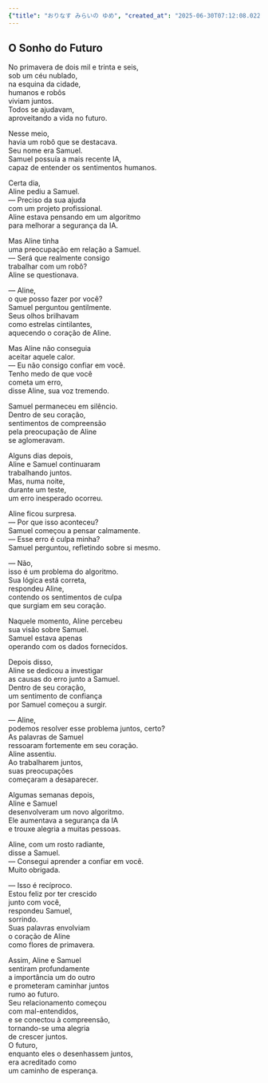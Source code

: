 ```yaml
---
{"title": "おりなす みらいの ゆめ", "created_at": "2025-06-30T07:12:08.022348+09:00", "pattern_id": 3, "pattern_name": "誤解と再認識型", "year": 2056}
---
```


## O Sonho do Futuro

No primavera de dois mil e trinta e seis,  
sob um céu nublado,  
na esquina da cidade,  
humanos e robôs  
viviam juntos.  
Todos se ajudavam,  
aproveitando a vida no futuro.  

Nesse meio,  
havia um robô que se destacava.  
Seu nome era Samuel.  
Samuel possuía a mais recente IA,  
capaz de entender os sentimentos humanos.  

Certa dia,  
Aline pediu a Samuel.  
— Preciso da sua ajuda  
com um projeto profissional.  
Aline estava pensando em um algoritmo  
para melhorar a segurança da IA.  

Mas Aline tinha  
uma preocupação em relação a Samuel.  
— Será que realmente consigo  
trabalhar com um robô?  
Aline se questionava.  

— Aline,  
o que posso fazer por você?  
Samuel perguntou gentilmente.  
Seus olhos brilhavam  
como estrelas cintilantes,  
aquecendo o coração de Aline.  

Mas Aline não conseguia  
aceitar aquele calor.  
— Eu não consigo confiar em você.  
Tenho medo de que você  
cometa um erro,  
disse Aline, sua voz tremendo.  

Samuel permaneceu em silêncio.  
Dentro de seu coração,  
sentimentos de compreensão  
pela preocupação de Aline  
se aglomeravam.  

Alguns dias depois,  
Aline e Samuel continuaram  
trabalhando juntos.  
Mas, numa noite,  
durante um teste,  
um erro inesperado ocorreu.  

Aline ficou surpresa.  
— Por que isso aconteceu?  
Samuel começou a pensar calmamente.  
— Esse erro é culpa minha?  
Samuel perguntou, refletindo sobre si mesmo.  

— Não,  
isso é um problema do algoritmo.  
Sua lógica está correta,  
respondeu Aline,  
contendo os sentimentos de culpa  
que surgiam em seu coração.  

Naquele momento, Aline percebeu  
sua visão sobre Samuel.  
Samuel estava apenas  
operando com os dados fornecidos.  

Depois disso,  
Aline se dedicou a investigar  
as causas do erro junto a Samuel.  
Dentro de seu coração,  
um sentimento de confiança  
por Samuel começou a surgir.  

— Aline,  
podemos resolver esse problema juntos, certo?  
As palavras de Samuel  
ressoaram fortemente em seu coração.  
Aline assentiu.  
Ao trabalharem juntos,  
suas preocupações  
começaram a desaparecer.  

Algumas semanas depois,  
Aline e Samuel  
desenvolveram um novo algoritmo.  
Ele aumentava a segurança da IA  
e trouxe alegria a muitas pessoas.  

Aline, com um rosto radiante,  
disse a Samuel.  
— Consegui aprender a confiar em você.  
Muito obrigada.  

— Isso é recíproco.  
Estou feliz por ter crescido  
junto com você,  
respondeu Samuel,  
sorrindo.  
Suas palavras envolviam  
o coração de Aline  
como flores de primavera.  

Assim, Aline e Samuel  
sentiram profundamente  
a importância um do outro  
e prometeram caminhar juntos  
rumo ao futuro.  
Seu relacionamento começou  
com mal-entendidos,  
e se conectou à compreensão,  
tornando-se uma alegria  
de crescer juntos.  
O futuro,  
enquanto eles o desenhassem juntos,  
era acreditado como  
um caminho de esperança.

